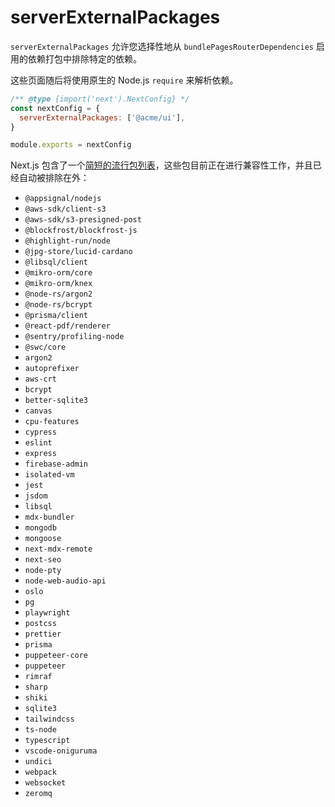 # serverExternalPackages

`serverExternalPackages` 允许您选择性地从 `bundlePagesRouterDependencies` 启用的依赖打包中排除特定的依赖。

这些页面随后将使用原生的 Node.js `require` 来解析依赖。

```js filename="next.config.js"
/** @type {import('next').NextConfig} */
const nextConfig = {
  serverExternalPackages: ['@acme/ui'],
}

module.exports = nextConfig
```

Next.js 包含了一个[简短的流行包列表](https://github.com/vercel/next.js/blob/canary/packages/next/src/lib/server-external-packages.json)，这些包目前正在进行兼容性工作，并且已经自动被排除在外：

- `@appsignal/nodejs`
- `@aws-sdk/client-s3`
- `@aws-sdk/s3-presigned-post`
- `@blockfrost/blockfrost-js`
- `@highlight-run/node`
- `@jpg-store/lucid-cardano`
- `@libsql/client`
- `@mikro-orm/core`
- `@mikro-orm/knex`
- `@node-rs/argon2`
- `@node-rs/bcrypt`
- `@prisma/client`
- `@react-pdf/renderer`
- `@sentry/profiling-node`
- `@swc/core`
- `argon2`
- `autoprefixer`
- `aws-crt`
- `bcrypt`
- `better-sqlite3`
- `canvas`
- `cpu-features`
- `cypress`
- `eslint`
- `express`
- `firebase-admin`
- `isolated-vm`
- `jest`
- `jsdom`
- `libsql`
- `mdx-bundler`
- `mongodb`
- `mongoose`
- `next-mdx-remote`
- `next-seo`
- `node-pty`
- `node-web-audio-api`
- `oslo`
- `pg`
- `playwright`
- `postcss`
- `prettier`
- `prisma`
- `puppeteer-core`
- `puppeteer`
- `rimraf`
- `sharp`
- `shiki`
- `sqlite3`
- `tailwindcss`
- `ts-node`
- `typescript`
- `vscode-oniguruma`
- `undici`
- `webpack`
- `websocket`
- `zeromq`